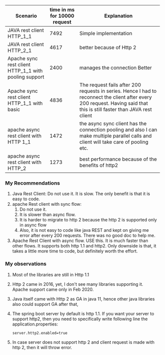 
| Scenario                                              | time in ms for 10000 request | Explanation                                                                                                                                                              |
|-------------------------------------------------------|------------------------------|--------------------------------------------------------------------------------------------------------------------------------------------------------------------------|
| JAVA rest client HTTP_1_1                             | 7492                         | Simple implementation                                                                                                                                                    |
| JAVA rest client HTTP_2_1                             | 4617                         | better because of Http 2                                                                                                                                                 |
| Apache sync rest client HTTP_1_1 with pooling support | 2400                         | manages the connection Better                                                                                                                                            |
| Apache sync rest client HTTP_1_1 with basic           | 4836                         | The request fails after 200 requests in series. Hence I had to reconnect the client after every 200 request. Having said that this is still faster than JAVA rest client |
| apache async rest client with HTTP 1_1                | 1472                         | the async sync client has the connection pooling and also I can make multiple parallel calls and client will take care of pooling etc.                                   |
| apache async rest client with HTTP_2                  | 1273                         | best performance because of the benefits of http2                                                                                                                        |




### My Recommendations
1. Java Rest Client:  Do not use it. It is slow. The only benefit is that it is easy to code.
2. apache Rest client with sync flow:
    1. Do not use it.
    2. It is slower than async flow.
    3. It is harder to migrate to http 2 because the http 2 is supported only in async flow
    4. Also, it is not easy to code like java REST and kept on giving me error after every 200 requests. There was no good doc to help me.
3. Apache Rest Client with async flow. USE this. It is much faster than other flows. It supports both http 1.1 and http2. Only downside is that, it takes a little more time to code, but definitely worth the effort.

### My observations
1. Most of the libraries are still in Http 1.1
2. Http 2 came in 2016, yet, I don't see many libraries supporting it. Apache support came only in Feb 2020.
3. Java itself came with Http 2 as GA in java 11, hence other java libraries also could support GA after that,
4. The spring boot server by default is http 1.1. If you want your server to support http2, then you need to specifically write following line the application.properties:

   ```server.http2.enabled=true```

5. In case server does not support http 2 and client request is made with http 2, then it will throw error. 